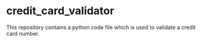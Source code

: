 # credit_card_validator
This repository contains a python code file which is used to validate a credit card number.
